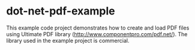 dot-net-pdf-example
===================

This example code project demonstrates how to create and load PDF files using Ultimate PDF library (http://www.componentpro.com/pdf.net/). The library used in the example project is commercial.
